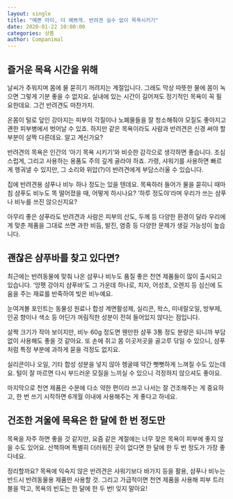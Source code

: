 ```yaml
---
layout: single
title: "예쁜 아이, 더 예쁘게. 반려견 실수 없이 목욕시키기"
date: 2020-01-22 10:00:00
categories: 상품
author: Companimal
---
```


## 즐거운 목욕 시간을 위해

날씨가 추워지며 몸에 물 묻히기 꺼려지는 계절입니다. 그래도 막상 따뜻한 물에 몸이 녹으면 그렇게 기분 좋을 수 없지요. 실내에 있는 시간이 길어져도 정기적인 목욕이 꼭 필요한데요. 그건 반려견도 마찬가지.

온몸이 털로 덮인 강아지는 피부의 각질이나 노폐물들을 잘 청소해줘야 모질도 좋아지고 괜한 피부병에서 벗어날 수 있죠. 하지만 같은 목욕이라도 사람과 반려견은 신경 써야 할 부분이 살짝 다른데요. 알고 계신가요?

반려견의 목욕은 인간의 ‘아기 목욕 시키기’와 비슷한 감각으로 생각하면 좋습니다. 조심스럽게, 그리고 사용하는 용품도 주의 깊게 골라야 하죠. 가령, 샤워기를 사용하면 빠르게 헹궈낼 수 있지만, 그 소리와 위압(?)이 반려견에게 부담스러울 수 있습니다.

집에 반려견용 샴푸나 비누 하나 정도는 있을 텐데요. 목욕하러 들어가 물을 묻히니 때마침 샴푸도 비누도 똑 떨어졌을 때, 어떻게 하시나요? ‘하루 정도야’라며 우리가 쓰는 샴푸나 비누를 쓰진 않으신지요?

아무리 좋은 샴푸라도 반려견과 사람은 피부의 산도, 두께 등 다양한 환경이 달라 우리에게 맞춘 제품을 그대로 쓰면 과한 비듬, 발진, 염증 등 다양한 문제가 생길 가능성이 높습니다.

## 괜찮은 샴푸바를 찾고 있다면?

최근에는 반려동물에 맞춰 나온 샴푸나 비누도 품질 좋은 천연 제품들이 많이 출시되고 있습니다. ‘앙펫 강아지 샴푸바’도 그 가운데 하나로, 치자, 어성초, 오렌지 등 심신에 도움을 주는 재료를 반죽하여 빚은 비누예요.

눈여겨볼 포인트는 동물성 원료나 합성 계면활성제, 실리콘, 왁스, 미네랄오일, 방부제, 인공 향이나 색소 등 어딘가 꺼림직한 성분이 전혀 들어있지 않다는 점입니다.

살짝 크기가 작아 보이지만, 비누 60g 정도면 웬만한 샴푸 3통 정도 분량은 되니까 부담 없이 사용해도 좋을 것 같아요. 또 손에 쥐고 몸 이곳저곳을 골고루 닦일 수 있으니, 샴푸처럼 특정 부분에 과하게 묻을 걱정도 없지요.

실리콘이나 오일, 기타 합성 성분을 넣지 않아 헹굴때 약간 뻣뻣하게 느껴질 수도 있는데요. 털이 잘 마르면 다시 부드러운 모질을 느끼실 수 있으니 걱정하지 않으셔도 좋아요.

마지막으로 천연 제품은 수분에 다소 약한 편이라 쓰고 나서는 잘 건조해주는 게 중요하고, 한 번 쓰기 시작하면 6개월 이내에 사용해주는 게 좋다고 하네요.

## 건조한 겨울에 목욕은 한 달에 한 번 정도만

목욕을 자주 하면 좋을 것 같지만, 요즘 같은 계절에는 너무 잦은 목욕이 피부에 좋지 않을 수도 있어요. 산책하며 특별히 더러워진 곳이 없다면 한 달에 한 두 번 정도가 가장 좋다네요.

정리할까요? 목욕에 익숙지 않은 반려견은 샤워기보다 바가지 등을 활용, 샴푸나 비누는 반드시 반려동물용 제품만 사용할 것. 그리고 가급적이면 천연 제품을 사용해 피부 트러블을 막고, 목욕의 빈도는 한 달에 한 두 번! 잊지 말아요!

[](http://s.godo.kr/gkd1)
